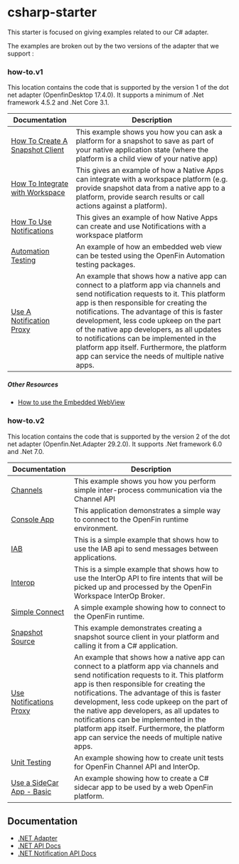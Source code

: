 # csharp-starter
This starter is focused on giving examples related to our C# adapter.

The examples are broken out by the two versions of the adapter that we support :

### how-to.v1 

This location contains the code that is supported by the version 1 of the dot net adapter (OpenfinDesktop 17.4.0). It supports a minimum of .Net framework 4.5.2 and .Net Core 3.1.

| Documentation                                                | Description                                                  |
| ------------------------------------------------------------ | ------------------------------------------------------------ |
| [How To Create A Snapshot Client](./how-to.v1/create-a-snapshot-source-client) | This example shows you how you can ask a platform for a snapshot to save as part of your native application state (where the platform is a child view of your native app) |
| [How To Integrate with Workspace](./how-to.v1/integrate-with-workspace) | This gives an example of how a Native Apps can integrate with a workspace platform (e.g. provide snapshot data from a native app to a platform, provide search results or call actions against a platform). |
| [How To Use Notifications](./how-to.v1/use-notifications)    | This gives an example of how Native Apps can create and use Notifications with a workspace platform |
| [Automation Testing](./how-to.v1/automation-testing)         | An example of how an embedded web view can be tested using the OpenFin Automation testing packages. |
| [Use A Notification Proxy](./how-to.v1/use-notifications-proxy) | An example that shows how a native app can connect to a platform app via channels and send notification requests to it. This platform app is then responsible for creating the notifications. The advantage of this is faster development, less code upkeep on the part of the native app developers, as all updates to notifications can be implemented in the platform app itself. Furthermore, the platform app can service the needs of multiple native apps. |

##### Other Resources

- [How to use the Embedded WebView](https://github.com/openfin/embedding-wpf-demo)



### how-to.v2

This location contains the code that is supported by the version 2 of the dot net adapter (Openfin.Net.Adapter 29.2.0). It supports .Net framework 6.0 and .Net 7.0.

| Documentation                                                | Description                                                  |
| ------------------------------------------------------------ | ------------------------------------------------------------ |
| [Channels](./how-to.v2/use-channels-api)             | This example shows you how you perform simple inter-process communication via the Channel API |
| [Console App](./how-to.v2/simple-console-app)                | This application demonstrates a simple way to connect to the OpenFin runtime environment. |
| [IAB](./how-to.v2/use-inter-application-bus)                 | This is a simple example that shows how to use the IAB api to send messages between applications. |
| [Interop](./how-to.v2/fire-intents)                          | This is a simple example that shows how to use the InterOp API to fire intents that will be picked up and processed by the OpenFin Workspace InterOp Broker. |
| [Simple Connect](./how-to.v2/simple-console-app)             | A simple example showing how to connect to the OpenFin runtime. |
| [Snapshot Source](./how-to.v2/save-load-snapshots)           | This example demonstrates creating a snapshot source client in your platform and calling it from a C# application. |
| [Use Notifications Proxy](./how-to.v2/use-notifications-proxy) | An example that shows how a native app can connect to a platform app via channels and send notification requests to it. This platform app is then responsible for creating the notifications. The advantage of this is faster development, less code upkeep on the part of the native app developers, as all updates to notifications can be implemented in the platform app itself. Furthermore, the platform app can service the needs of multiple native apps. |
| [Unit Testing](./how-to.v2/unit-test-example)                | An example showing how to create unit tests for OpenFin Channel API and InterOp. |
| [Use a SideCar App - Basic](./how-to.v2/use-a-sidecar-app-basic)                | An example showing how to create a C# sidecar app to be used by a web OpenFin platform. |



## Documentation

- [.NET Adapter](https://developers.openfin.co/of-docs/docs/net-api)
- [.NET API Docs](https://developer.openfin.co/docs/csharp/latest/OpenfinDesktop/html/F7F260CA.htm)
- [.NET Notification API Docs](https://developer.openfin.co/docs/services/dotnet-notifications/latest/html/42B77E13.htm)
